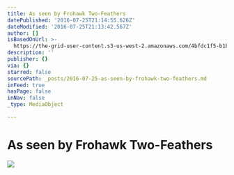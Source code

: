 ```yaml
---
title: As seen by Frohawk Two-Feathers
datePublished: '2016-07-25T21:14:55.626Z'
dateModified: '2016-07-25T21:13:42.567Z'
author: []
isBasedOnUrl: >-
  https://the-grid-user-content.s3-us-west-2.amazonaws.com/4bfdc1f5-b1bb-44f4-a92d-dea125b389f0.jpg
description: ''
publisher: {}
via: {}
starred: false
sourcePath: _posts/2016-07-25-as-seen-by-frohawk-two-feathers.md
inFeed: true
hasPage: false
inNav: false
_type: MediaObject

---
```

# As seen by Frohawk Two-Feathers
![](https://the-grid-user-content.s3-us-west-2.amazonaws.com/4bfdc1f5-b1bb-44f4-a92d-dea125b389f0.jpg)